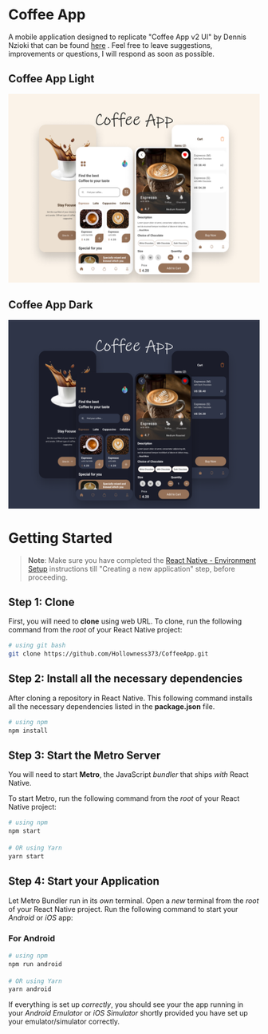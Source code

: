 # Coffee App
A mobile application designed to replicate "Coffee App v2 UI" by Dennis Nzioki that can be found [here](https://www.figma.com/community/file/1328825091347271119/coffee-app-v2-ui?searchSessionId=lul19k89-jn98t5mmhq) . Feel free to leave suggestions, improvements or questions, I will respond as soon as possible.

## Coffee App Light
![image](https://github.com/Hollowness373/CoffeeApp/blob/main/assets/CoffeeApp.png)

## Coffee App Dark
![image](https://github.com/Hollowness373/CoffeeApp/blob/main/assets/CoffeeAppDark.png)

# Getting Started

>**Note**: Make sure you have completed the [React Native - Environment Setup](https://reactnative.dev/docs/environment-setup) instructions till "Creating a new application" step, before proceeding.

## Step 1: Clone

First, you will need to **clone** using web URL. To clone, run the following command from the _root_ of your React Native project:

```bash
# using git bash
git clone https://github.com/Hollowness373/CoffeeApp.git

```

## Step 2: Install all the necessary dependencies

After cloning a repository in React Native. This following command installs all the necessary dependencies listed in the **package.json** file.

```bash
# using npm
npm install

```

## Step 3: Start the Metro Server

You will need to start **Metro**, the JavaScript _bundler_ that ships _with_ React Native.

To start Metro, run the following command from the _root_ of your React Native project:

```bash
# using npm
npm start

# OR using Yarn
yarn start
```

## Step 4: Start your Application

Let Metro Bundler run in its _own_ terminal. Open a _new_ terminal from the _root_ of your React Native project. Run the following command to start your _Android_ or _iOS_ app:

### For Android

```bash
# using npm
npm run android

# OR using Yarn
yarn android
```

If everything is set up _correctly_, you should see your the app running in your _Android Emulator_ or _iOS Simulator_ shortly provided you have set up your emulator/simulator correctly.
